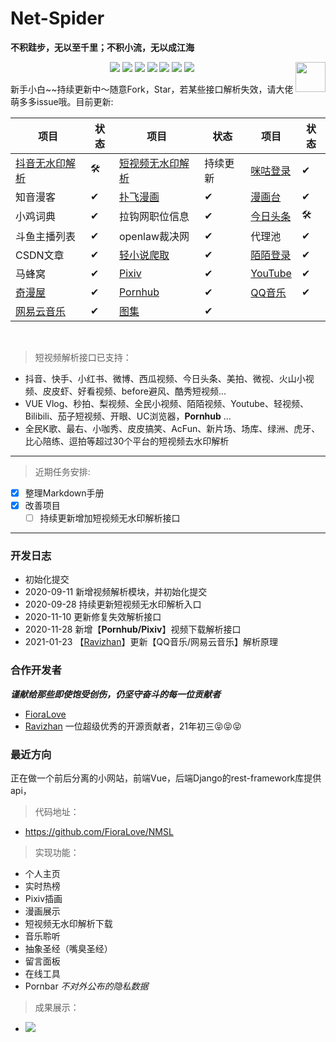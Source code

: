 # Net-Spider

**不积跬步，无以至千里；不积小流，无以成江海**


<p align="center">
    <a href="https://AhriLove.top"><img src="https://img.shields.io/badge/AhriLove-%E4%B8%AA%E4%BA%BA%E7%BD%91%E7%AB%99-orange"></a>
    <a href="https://github.com/python/cpython"><img src="https://img.shields.io/badge/Python-3.7-FF1493.svg"></a>
    <a href="https://opensource.org/licenses/mit-license.php"><img src="https://badges.frapsoft.com/os/mit/mit.svg"></a>
    <a href="https://github.com/FioraLove/Net-Spider"><img src="https://img.shields.io/github/repo-size/FioraLove/Net-Spider"></a>
    <a href="https://github.com/FioraLove/Net-Spider/graphs/contributors"><img src="https://img.shields.io/badge/contributors-2-blue"></a>
    <a href="https://github.com/shengqiangzhang/examples-of-web-crawlers/stargazers"><img src="https://img.shields.io/github/stars/FioraLove/Net-Spider.svg?logo=github"></a>
    <a href="https://github.com/FioraLove/Net-Spider/network/members"><img src="https://img.shields.io/github/forks/FioraLove/Net-Spider.svg?color=blue&logo=github"></a>
    <a href="https://www.python.org/"><img src="https://upload.wikimedia.org/wikipedia/commons/c/c3/Python-logo-notext.svg" align="right" height="48" width="48" ></a>
</p>

新手小白~~持续更新中〜随意Fork，Star，若某些接口解析失效，请大佬萌多多issue哦。目前更新: 
<br>

| 项目 | 状态| 项目 | 状态| 项目 | 状态|
|  ----  | ----  | ----  | ---- |----|----|
| [抖音无水印解析](./抖音/抖音最新版) | 🛠 | [短视频无水印解析](./video-parse) | 持续更新| [咪咕登录](./模拟登录/咪咕) | ✔|
| 知音漫客 | ✔ | [扑飞漫画](./漫画/扑飞漫画/README.md)  |✔| [漫画台](./漫画/漫画台/README.md)  |✔| 
| 小鸡词典 | ✔ | 拉钩网职位信息  |✔| [今日头条](./今日头条) | 🛠 | 
| 斗鱼主播列表 | ✔ | openlaw裁决网 |✔|代理池  |✔|
| CSDN文章  | ✔ | [轻小说爬取](./轻小说与动漫列表大全/README.md) | ✔ | [陌陌登录](./模拟登录/陌陌) | ✔ |
| 马蜂窝 | ✔ | [Pixiv](./国外网站/Pixiv/README.md) |✔ | [YouTube](./国外网站/YouTube/README.md)|✔ |
| [奇漫屋](./漫画/奇漫屋) | ✔ | [Pornhub](./video-parse/pornhub.py) | ✔ | [QQ音乐](./音乐/QQ音乐/README.md) | ✔ |
| [网易云音乐](./音乐/网易云音乐/README.md) | ✔ | [图集](./图集/kuai_pic.py) | ✔ |  |  |

<br>

> 短视频解析接口已支持：

   - 抖音、快手、小红书、微博、西瓜视频、今日头条、美拍、微视、火山小视频、皮皮虾、好看视频、before避风、酷秀短视频...
   - VUE Vlog、秒拍、梨视频、全民小视频、陌陌视频、Youtube、轻视频、Bilibili、茄子短视频、开眼、UC浏览器，**Pornhub** ...
   - 全民K歌、最右、小咖秀、皮皮搞笑、AcFun、新片场、场库、绿洲、虎牙、比心陪练、逗拍等超过30个平台的短视频去水印解析

<hr>

> 近期任务安排:

- [x] 整理Markdown手册
- [x] 改善项目
   - [ ] 持续更新增加短视频无水印解析接口

<hr>

### 开发日志

   - 初始化提交
   - 2020-09-11 新增视频解析模块，并初始化提交
   - 2020-09-28 持续更新短视频无水印解析入口
   - 2020-11-10 更新修复失效解析接口
   - 2020-11-28 新增【**Pornhub/Pixiv**】视频下载解析接口
   - 2021-01-23 【[Ravizhan](https://github.com/ravizhan)】更新【QQ音乐/网易云音乐】解析原理

### 合作开发者

***谨献给那些即使饱受创伤，仍坚守奋斗的每一位贡献者***

   - [FioraLove](https://github.com/FioraLove)
   - [Ravizhan](https://github.com/ravizhan)  一位超级优秀的开源贡献者，21年初三😝😝😝



### 最近方向

正在做一个前后分离的小网站，前端Vue，后端Django的rest-framework库提供api，

> 代码地址：

   - https://github.com/FioraLove/NMSL

> 实现功能：

   + 个人主页
   + 实时热榜
   + Pixiv插画
   + 漫画展示
   + 短视频无水印解析下载
   + 音乐聆听
   + 抽象圣经（嘴臭圣经）
   + 留言面板
   + 在线工具
   + Pornbar *不对外公布的隐私数据*


> 成果展示：

 - ![](https://cdn.jsdelivr.net/gh/FioraLove/Images/home.gif)